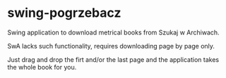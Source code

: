 # swing-pogrzebacz

Swing application to download metrical books from Szukaj w Archiwach.

SwA lacks such functionality, requires downloading page by page only.

Just drag and drop the firt and/or the last page and the application takes the whole book for you. 

